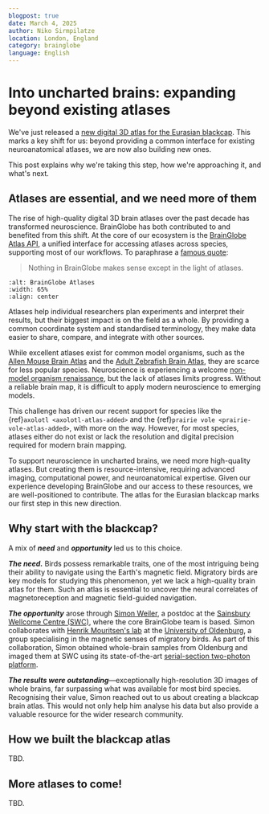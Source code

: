 ```yaml
---
blogpost: true
date: March 4, 2025
author: Niko Sirmpilatze
location: London, England
category: brainglobe
language: English
---
```


# Into uncharted brains: expanding beyond existing atlases

We've just released a [new digital 3D atlas for the Eurasian blackcap](target-blackcap).
This marks a key shift for us: beyond providing a common interface for existing neuroanatomical atlases, we are now also building new ones.

This post explains why we're taking this step, how we're approaching it, and what's next.

## Atlases are essential, and we need more of them

The rise of high-quality digital 3D brain atlases over the past decade has transformed neuroscience.
BrainGlobe has both contributed to and benefited from this shift.
At the core of our ecosystem is the [BrainGlobe Atlas API](target-brainglobe-atlasapi), a unified interface for accessing atlases across species, supporting most of our workflows.
To paraphrase a [famous quote](https://en.wikipedia.org/wiki/Nothing_in_Biology_Makes_Sense_Except_in_the_Light_of_Evolution):

> Nothing in BrainGlobe makes sense except in the light of atlases.

```{image} ../_static/atlases.png
:alt: BrainGlobe Atlases
:width: 65%
:align: center
```

Atlases help individual researchers plan experiments and interpret their results, but their biggest impact is on the field as a whole.
By providing a common coordinate system and standardised terminology, they make data easier to share, compare, and integrate with other sources.

While excellent atlases exist for common model organisms, such as the [Allen Mouse Brain Atlas](https://doi.org/10.1016/j.cell.2020.04.007) and the [Adult Zebrafish Brain Atlas](https://doi.org/10.7554/eLife.69988), they are scarce for less popular species.
Neuroscience is experiencing a welcome [non-model organism renaissance](https://doi.org/10.53053/GMHL7976), but the lack of atlases limits progress.
Without a reliable brain map, it is difficult to apply modern neuroscience to emerging models.

This challenge has driven our recent support for species like the {ref}`axolotl <axolotl-atlas-added>` and the {ref}`prairie vole <prairie-vole-atlas-added>`, with more on the way.
However, for most species, atlases either do not exist or lack the resolution and digital precision required for modern brain mapping.

To support neuroscience in uncharted brains, we need more high-quality atlases.
But creating them is resource-intensive, requiring advanced imaging, computational power, and neuroanatomical expertise.
Given our experience developing BrainGlobe and our access to these resources, we are well-positioned to contribute.
The atlas for the Eurasian blackcap marks our first step in this new direction.

## Why start with the blackcap?

A mix of **_need_** and **_opportunity_** led us to this choice.

**_The need._** Birds possess remarkable traits, one of the most intriguing being their ability to navigate using the Earth's magnetic field.
Migratory birds are key models for studying this phenomenon, yet we lack a high-quality brain atlas for them.
Such an atlas is essential to uncover the neural correlates of magnetoreception and magnetic field-guided navigation.

**_The opportunity_** arose through [Simon Weiler](https://sites.google.com/view/neuroweiler), a postdoc at the [Sainsbury Wellcome Centre (SWC)](https://www.sainsburywellcome.org/), where the core BrainGlobe team is based.
Simon collaborates with [Henrik Mouritsen's lab](https://uol.de/en/ibu/animal-navigation) at the [University of Oldenburg](https://uol.de/en), a group specialising in the magnetic senses of migratory birds.
As part of this collaboration, Simon obtained whole-brain samples from Oldenburg and imaged them at SWC using its state-of-the-art [serial-section two-photon platform](https://swcmicroscopy.com/).

**_The results were outstanding_**—exceptionally high-resolution 3D images of whole brains, far surpassing what was available for most bird species. Recognising their value, Simon reached out to us about creating a blackcap brain atlas. This would not only help him analyse his data but also provide a valuable resource for the wider research community.

## How we built the blackcap atlas

TBD.

## More atlases to come!

TBD.
